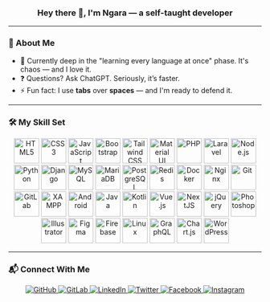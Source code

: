 <h3 align="center">Hey there 👋, I'm Ngara — a self-taught developer</h3>

---

### 🚀 About Me
- 🌱 Currently deep in the "learning every language at once" phase. It's chaos — and I love it.
- ❓ Questions? Ask ChatGPT. Seriously, it’s faster.
- ⚡ Fun fact: I use **tabs** over **spaces** — and I'm ready to defend it.

---

### 🛠️ My Skill Set

<div align="center">
  <!-- Web -->
  <img src="https://profilinator.rishav.dev/skills-assets/html5-original-wordmark.svg" alt="HTML5" height="50" />
  <img src="https://profilinator.rishav.dev/skills-assets/css3-original-wordmark.svg" alt="CSS3" height="50" />
  <img src="https://profilinator.rishav.dev/skills-assets/javascript-original.svg" alt="JavaScript" height="50" />
  <img src="https://profilinator.rishav.dev/skills-assets/bootstrap-plain.svg" alt="Bootstrap" height="50" />
  <img src="https://profilinator.rishav.dev/skills-assets/tailwindcss.svg" alt="Tailwind CSS" height="50" />
  <img src="https://profilinator.rishav.dev/skills-assets/mui.png" alt="Material UI" height="50" />

  <!-- Backend -->
  <img src="https://profilinator.rishav.dev/skills-assets/php-original.svg" alt="PHP" height="50" />
  <img src="https://profilinator.rishav.dev/skills-assets/laravel-plain-wordmark.svg" alt="Laravel" height="50" />
  <img src="https://profilinator.rishav.dev/skills-assets/nodejs-original-wordmark.svg" alt="Node.js" height="50" />
  <img src="https://profilinator.rishav.dev/skills-assets/python-original.svg" alt="Python" height="50" />
  <img src="https://profilinator.rishav.dev/skills-assets/django-original.svg" alt="Django" height="50" />

  <!-- Databases -->
  <img src="https://profilinator.rishav.dev/skills-assets/mysql-original-wordmark.svg" alt="MySQL" height="50" />
  <img src="https://profilinator.rishav.dev/skills-assets/mariadb.png" alt="MariaDB" height="50" />
  <img src="https://profilinator.rishav.dev/skills-assets/postgresql-original-wordmark.svg" alt="PostgreSQL" height="50" />
  <img src="https://profilinator.rishav.dev/skills-assets/redis-original-wordmark.svg" alt="Redis" height="50" />

  <!-- DevOps & Tools -->
  <img src="https://profilinator.rishav.dev/skills-assets/docker-original-wordmark.svg" alt="Docker" height="50" />
  <img src="https://profilinator.rishav.dev/skills-assets/nginx-original.svg" alt="Nginx" height="50" />
  <img src="https://profilinator.rishav.dev/skills-assets/git-scm-icon.svg" alt="Git" height="50" />
  <img src="https://profilinator.rishav.dev/skills-assets/gitlab.svg" alt="GitLab" height="50" />
  <img src="https://profilinator.rishav.dev/skills-assets/xampp.png" alt="XAMPP" height="50" />

  <!-- Mobile & Frameworks -->
  <img src="https://profilinator.rishav.dev/skills-assets/android-original-wordmark.svg" alt="Android" height="50" />
  <img src="https://profilinator.rishav.dev/skills-assets/java-original-wordmark.svg" alt="Java" height="50" />
  <img src="https://profilinator.rishav.dev/skills-assets/kotlinlang-icon.svg" alt="Kotlin" height="50" />
  <img src="https://profilinator.rishav.dev/skills-assets/vuejs-original-wordmark.svg" alt="Vue.js" height="50" />
  <img src="https://profilinator.rishav.dev/skills-assets/nextjs.png" alt="NextJS" height="50" />
  <img src="https://profilinator.rishav.dev/skills-assets/jquery.png" alt="jQuery" height="50" />

  <!-- Design -->
  <img src="https://profilinator.rishav.dev/skills-assets/photoshop-plain.svg" alt="Photoshop" height="50" />
  <img src="https://profilinator.rishav.dev/skills-assets/adobe_illustrator-icon.svg" alt="Illustrator" height="50" />
  <img src="https://profilinator.rishav.dev/skills-assets/figma-icon.svg" alt="Figma" height="50" />

  <!-- Extras -->
  <img src="https://profilinator.rishav.dev/skills-assets/firebase.png" alt="Firebase" height="50" />
  <img src="https://profilinator.rishav.dev/skills-assets/linux-original.svg" alt="Linux" height="50" />
  <img src="https://profilinator.rishav.dev/skills-assets/graphql.png" alt="GraphQL" height="50" />
  <img src="https://profilinator.rishav.dev/skills-assets/chartjs.png" alt="Chart.js" height="50" />
  <img src="https://profilinator.rishav.dev/skills-assets/wordpress.png" alt="WordPress" height="50" />
</div>

---

### 📬 Connect With Me

<div align="center">
  <a href="https://github.com/ngarak-dev" target="_blank">
    <img src="https://img.shields.io/badge/github-%2324292e.svg?&style=for-the-badge&logo=github&logoColor=white" alt="GitHub" />
  </a>
  <a href="https://gitlab.com/ngarak-dev" target="_blank">
    <img src="https://img.shields.io/badge/gitlab-330F63.svg?&style=for-the-badge&logo=gitlab&logoColor=white" alt="GitLab" />
  </a>
  <a href="https://linkedin.com/in/ngarak-dev" target="_blank">
    <img src="https://img.shields.io/badge/linkedin-%231E77B5.svg?&style=for-the-badge&logo=linkedin&logoColor=white" alt="LinkedIn" />
  </a>
  <a href="https://twitter.com/ngarak-dev" target="_blank">
    <img src="https://img.shields.io/badge/twitter-%2300acee.svg?&style=for-the-badge&logo=twitter&logoColor=white" alt="Twitter" />
  </a>
  <a href="https://www.facebook.com/ngarak-dev" target="_blank">
    <img src="https://img.shields.io/badge/facebook-%232E87FB.svg?&style=for-the-badge&logo=facebook&logoColor=white" alt="Facebook" />
  </a>
  <a href="https://instagram.com/ngarak.dev" target="_blank">
    <img src="https://img.shields.io/badge/instagram-%23000000.svg?&style=for-the-badge&logo=instagram&logoColor=white" alt="Instagram" />
  </a>
</div>
